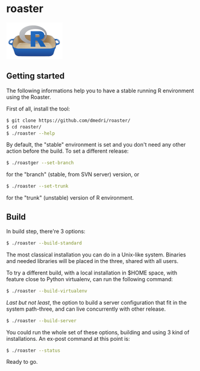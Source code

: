 # roaster

![](../images/roaster-logo.png)

## Getting started

The following informations help you to have a stable running
R environment using the Roaster.

First of all, install the tool:

```bash
$ git clone https://github.com/dmedri/roaster/
$ cd roaster/
$ ./roaster --help
```

By default, the "stable" environment is set and you don't need any
other action before the build. To set a different release:

```bash
$ ./roastger --set-branch
```

for the "branch" (stable, from SVN server) version, or

```bash
$ ./roaster --set-trunk
```
for the "trunk" (unstable) version of R environment.

## Build

In build step, there're 3 options:

```bash
$ ./roaster --build-standard
```

The most classical installation you can do in a Unix-like system.
Binaries and needed libraries will be placed in the three, shared with all
users.

To try a different build, with a local installation in $HOME space, with
feature close to Python virtualenv, can run the following command:

```bash
$ ./roaster --build-virtualenv
```

_Last but not least_, the option to build a server configuration that
fit in the system path-three, and can live concurrently with other release.

```bash
$ ./roaster --build-server
```

You could run the whole set of these options, building and using 3 kind of
installations. An ex-post command at this point is:

```bash
$ ./roaster --status
```

Ready to go.
